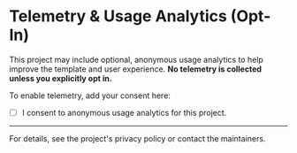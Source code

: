 # Telemetry & Usage Analytics (Opt-In)

This project may include optional, anonymous usage analytics to help improve the template and user experience. **No telemetry is collected unless you explicitly opt in.**

To enable telemetry, add your consent here:

- [ ] I consent to anonymous usage analytics for this project.

---

For details, see the project's privacy policy or contact the maintainers.
